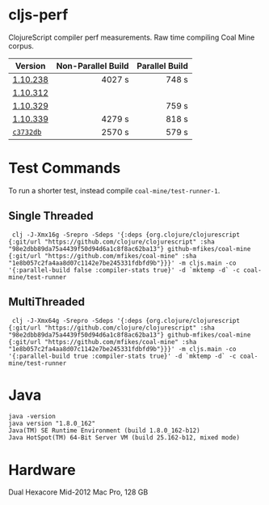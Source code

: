# cljs-perf
ClojureScript compiler perf measurements. Raw time compiling Coal Mine corpus.


|Version |Non-Parallel Build|Parallel Build|
|--------|---------------:|-------------:|
|[1.10.238](https://github.com/clojure/clojurescript/commit/98e2dbb89da75a4439f50d94d6a1c8f8ac62ba13)| 4027 s| 748 s|
|[1.10.312](https://github.com/clojure/clojurescript/commit/6512df8321b16a819ea4cc870edf25b7c809947e) | |
|[1.10.329](https://github.com/clojure/clojurescript/commit/359d34ef57a436c05658a114f9f685c85e28d766)|               | 759 s|
|[1.10.339](https://github.com/clojure/clojurescript/commit/b1ade48e21f9e7f78d9db74559ce4dd5846d0c94)|   4279 s | 818 s|
|[`c3732db`](https://github.com/clojure/clojurescript/commit/c3732db435b37b5ebd5f87af3860007b39db697b) |  2570 s              | 579 s |

# Test Commands

To run a shorter test, instead compile `coal-mine/test-runner-1`.

## Single Threaded

```
 clj -J-Xmx16g -Srepro -Sdeps '{:deps {org.clojure/clojurescript {:git/url "https://github.com/clojure/clojurescript" :sha "98e2dbb89da75a4439f50d94d6a1c8f8ac62ba13"} github-mfikes/coal-mine {:git/url "https://github.com/mfikes/coal-mine" :sha "1e8b057c2fa4aa8d07c1142e7be245331fdbfd9b"}}}' -m cljs.main -co '{:parallel-build false :compiler-stats true}' -d `mktemp -d` -c coal-mine/test-runner
```

## MultiThreaded

```
 clj -J-Xmx64g -Srepro -Sdeps '{:deps {org.clojure/clojurescript {:git/url "https://github.com/clojure/clojurescript" :sha "98e2dbb89da75a4439f50d94d6a1c8f8ac62ba13"} github-mfikes/coal-mine {:git/url "https://github.com/mfikes/coal-mine" :sha "1e8b057c2fa4aa8d07c1142e7be245331fdbfd9b"}}}' -m cljs.main -co '{:parallel-build true :compiler-stats true}' -d `mktemp -d` -c coal-mine/test-runner
```

# Java

```
java -version
java version "1.8.0_162"
Java(TM) SE Runtime Environment (build 1.8.0_162-b12)
Java HotSpot(TM) 64-Bit Server VM (build 25.162-b12, mixed mode)
```

# Hardware

Dual Hexacore Mid-2012 Mac Pro, 128 GB

